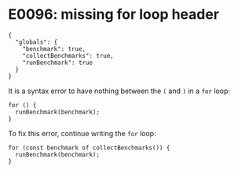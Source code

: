# E0096: missing for loop header

```config-for-examples
{
  "globals": {
    "benchmark": true,
    "collectBenchmarks": true,
    "runBenchmark": true
  }
}
```

It is a syntax error to have nothing between the `(` and `)` in a `for` loop:

    for () {
      runBenchmark(benchmark);
    }

To fix this error, continue writing the `for` loop:

    for (const benchmark of collectBenchmarks()) {
      runBenchmark(benchmark);
    }
